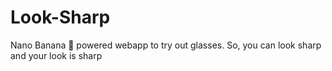 # Look-Sharp
Nano Banana 🍌 powered webapp to try out glasses. So, you can look sharp and your look is sharp
